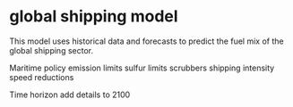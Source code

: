 # global shipping model

This model uses historical data and forecasts to predict the fuel mix of the global shipping sector.

Maritime policy
  emission limits
  sulfur limits
    scrubbers
  shipping intensity
  speed reductions
  

Time horizon
  add details to 2100
